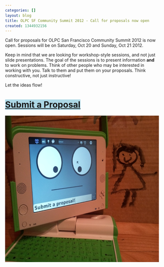 ```yaml
---
categories: []
layout: blog
title: OLPC SF Community Summit 2012 - Call for proposals now open
created: 1344932156
---
```

<p>Call for proposals for OLPC San Francisco Community Summit 2012 is now open. Sessions will be on Saturday, Oct 20 and Sunday, Oct 21 2012.</p>
<p>Keep in mind that we are looking for workshop-style sessions, and not just slide presentations. The goal of the sessions is to present information <strong>and</strong> to work on problems. Think of other people who may be interested in working with you. Talk to them and put them on your proposals. Think constructive, not just instructive!</p>
<p>Let the ideas flow!</p>
<h1 class="rtecenter">
	<a href="http://olpcsf.org/submit-proposal-2012"><span style="background-color:#add8e6;">Submit a Proposal</span></a></h1>
<p class="rtecenter"><a href="http://olpcsf.org/submit-proposal-2012"><img alt="" src="/sites/default/files/u8/20120814_010710.jpg" style="width: 640px; height: 480px;" /></a></p>
